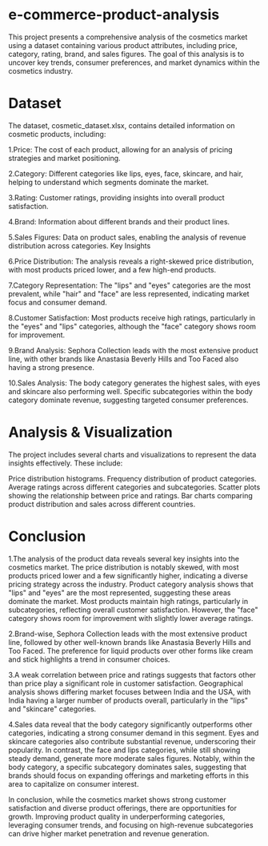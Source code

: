 # e-commerce-product-analysis
This project presents a comprehensive analysis of the cosmetics market using a dataset containing various product attributes, including price, category, rating, brand, and sales figures. The goal of this analysis is to uncover key trends, consumer preferences, and market dynamics within the cosmetics industry.

# Dataset
The dataset, cosmetic_dataset.xlsx, contains detailed information on cosmetic products, including:

1.Price: The cost of each product, allowing for an analysis of pricing strategies and market positioning.

2.Category: Different categories like lips, eyes, face, skincare, and hair, helping to understand which segments dominate the market.

3.Rating: Customer ratings, providing insights into overall product satisfaction.

4.Brand: Information about different brands and their product lines.

5.Sales Figures: Data on product sales, enabling the analysis of revenue distribution across categories.
Key Insights

6.Price Distribution: The analysis reveals a right-skewed price distribution, with most products priced lower, and a few high-end products.

7.Category Representation: The "lips" and "eyes" categories are the most prevalent, while "hair" and "face" are less represented, indicating market focus and consumer demand.

8.Customer Satisfaction: Most products receive high ratings, particularly in the "eyes" and "lips" categories, although the "face" category shows room for improvement.

9.Brand Analysis: Sephora Collection leads with the most extensive product line, with other brands like Anastasia Beverly Hills and Too Faced also having a strong presence.

10.Sales Analysis: The body category generates the highest sales, with eyes and skincare also performing well. Specific subcategories within the body category dominate revenue, suggesting targeted consumer preferences.
# Analysis & Visualization
The project includes several charts and visualizations to represent the data insights effectively. These include:

Price distribution histograms.
Frequency distribution of product categories.
Average ratings across different categories and subcategories.
Scatter plots showing the relationship between price and ratings.
Bar charts comparing product distribution and sales across different countries.
# Conclusion
1.The analysis of the product data reveals several key insights into the cosmetics market. The price distribution is notably skewed, with most products priced lower and a few significantly higher, indicating a diverse pricing strategy across the industry. Product category analysis shows that "lips" and "eyes" are the most represented, suggesting these areas dominate the market. Most products maintain high ratings, particularly in subcategories, reflecting overall customer satisfaction. However, the "face" category shows room for improvement with slightly lower average ratings.

2.Brand-wise, Sephora Collection leads with the most extensive product line, followed by other well-known brands like Anastasia Beverly Hills and Too Faced. The preference for liquid products over other forms like cream and stick highlights a trend in consumer choices.

3.A weak correlation between price and ratings suggests that factors other than price play a significant role in customer satisfaction. Geographical analysis shows differing market focuses between India and the USA, with India having a larger number of products overall, particularly in the "lips" and "skincare" categories.


4.Sales data reveal that the body category significantly outperforms other categories, indicating a strong consumer demand in this segment. Eyes and skincare categories also contribute substantial revenue, underscoring their popularity. In contrast, the face and lips categories, while still showing steady demand, generate more moderate sales figures. Notably, within the body category, a specific subcategory dominates sales, suggesting that brands should focus on expanding offerings and marketing efforts in this area to capitalize on consumer interest.

In conclusion, while the cosmetics market shows strong customer satisfaction and diverse product offerings, there are opportunities for growth. Improving product quality in underperforming categories, leveraging consumer trends, and focusing on high-revenue subcategories can drive higher market penetration and revenue generation.
